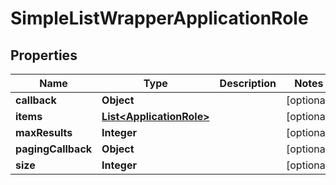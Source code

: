 

# SimpleListWrapperApplicationRole


## Properties

| Name | Type | Description | Notes |
|------------ | ------------- | ------------- | -------------|
|**callback** | **Object** |  |  [optional] |
|**items** | [**List&lt;ApplicationRole&gt;**](ApplicationRole.md) |  |  [optional] |
|**maxResults** | **Integer** |  |  [optional] |
|**pagingCallback** | **Object** |  |  [optional] |
|**size** | **Integer** |  |  [optional] |



